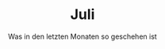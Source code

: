 ---
title: Juli
subtitle: Was in den letzten Monaten so geschehen ist
redirect: https://telegra.ph/Juli-07-17
---